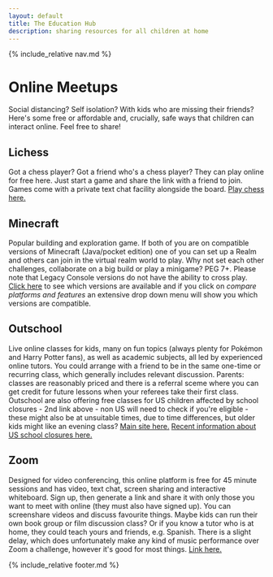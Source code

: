 ```yaml
---
layout: default
title: The Education Hub
description: sharing resources for all children at home
---
```


{% include_relative nav.md %}

# Online Meetups
Social distancing? Self isolation? With kids who are missing their friends? Here's some free or affordable and, crucially, safe ways that children can interact online. Feel free to share!


## Lichess 
Got a chess player? Got a friend who's a chess player? They can play online for free here. Just start a game and share the link with a friend to join. Games come with a private text chat facility alongside the board. [Play chess here.](https://lichess.org)

## Minecraft
Popular building and exploration game. If both of you are on compatible versions of Minecraft (Java/pocket edition) one of you can set up a Realm and others can join in the virtual realm world to play. Why not set each other challenges, collaborate on a big build or play a minigame? PEG 7+. Please note that Legacy Console versions do not have the ability to cross play. [Click here](https://www.minecraft.net/en-us/get-minecraft#) to see which versions are available and if you click on *compare platforms and features* an extensive drop down menu will show you which versions are compatible. 

## Outschool
Live online classes for kids, many on fun topics (always plenty for Pokémon and Harry Potter fans), as well as academic subjects, all led by experienced online tutors. You could arrange with a friend to be in the same one-time or recurring class, which generally includes relevant discussion. Parents: classes are reasonably priced and there is a referral sceme where you can get credit for future lessons when your referees take their first class. Outschool are also offering free classes for US children affected by school closures - 2nd link above - non US will need to check if you're eligible - these might also be at unsuitable times, due to time differences, but older kids might like an evening class?
[Main site here.](https://outschool.com)
[Recent information about US school closures here.](https://outschool.com/2020-school-closures-offer#abk7oxddjo)


## Zoom
Designed for video conferencing, this online platform is free for 45 minute sessions and has video, text chat, screen sharing and interactive whiteboard. Sign up, then generate a link and share it with only those you want to meet with online (they must also have signed up). You can screenshare videos and discuss favourite things. Maybe kids can run their own book group or film discussion class? Or if you know a tutor who is at home, they could teach yours and friends, e.g. Spanish. There is a slight delay, which does unfortunately make any kind of music performance over Zoom a challenge, however it's good for most things. [Link here.](https://zoom.us)

{% include_relative footer.md %}
